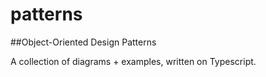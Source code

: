 # patterns

##Object-Oriented Design Patterns

A collection of diagrams + examples, written on Typescript.

